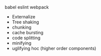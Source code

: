 babel
eslint
webpack
 - Externalize
 - Tree shaking
 - chunking
 - cache bursting
 - code splitting
 - minifying
 - uglifying
hoc (higher order components)
